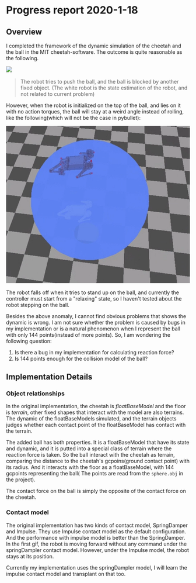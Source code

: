 # Progress report 2020-1-18

## Overview

I completed the framework of the dynamic simulation of the cheetah and the ball in the MIT cheetah-software. The outcome is quite reasonable as the following. 

![](pics/2020-1-18dynoverview.gif)

> The robot tries to push the ball, and the ball is blocked by another fixed object. (The white robot is the state estimation of the robot, and not related to current problem)

However, when the robot is initialized on the top of the ball, and lies on it with no action torques, the ball will stay at a weird angle instead of rolling, like the following(which will not be the case in pybullet):

![](pics/2020-01-18-00-16-51.png)

The robot falls off when it tries to stand up on the ball, and currently the controller must start from a "relaxing" state, so I haven't tested about the robot stepping on the ball.

Besides the above anomaly, I cannot find obvious problems  that shows the dynamic is wrong. I am not sure whether the problem is caused by bugs in my implementation or is a natural phenomenon when I represent the ball with only 144 points(instead of more points). So, I am wondering the following question:
1. Is there a bug in my implementation for calculating reaction force?
2. Is 144 points enough for the collision model of the ball?


## Implementation Details

### Object relationships

In the original implementation, the cheetah is *floatBaseModel* and the floor is *terrain*, other fixed shapes that interact with the model are also terrains. The dynamic of the floatBaseModels simulated, and the terrain objects judges whether each contact point of the floatBaseModel has contact with the terrain.

The added ball has both properties. It is a floatBaseModel that have its state and dynamic, and it is putted into a special class of terrain where the reaction force is taken. So the ball interact with the cheetah as terrain, comparing the distance to the cheetah's gcpoins(ground contact point) with its radius. And it interacts with the floor as a floatBaseModel, with 144 gcpoints representing the ball( The points are read from the `sphere.obj` in the project).

The contact force on the ball is simply the opposite of the contact force on the cheetah.

### Contact model

The original implementation has two kinds of contact model, SpringDamper and Impulse. They use Impulse contact model as the default configuration. And the performance with impulse model is better than the SpringDamper. In the first gif, the robot is moving forward without any command under the springDampler contact model. However, under the Impulse model, the robot stays at its position.

Currently my implementation uses the springDampler model, I will learn the impulse contact model and transplant on that too.

